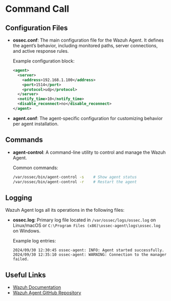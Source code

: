 # Command Call

## Configuration Files

- **ossec.conf**: The main configuration file for the Wazuh Agent. It defines the agent’s behavior, including monitored paths, server connections, and active response rules.

  Example configuration block:
  ```xml
  <agent>
    <server>
      <address>192.168.1.100</address>
      <port>1514</port>
      <protocol>udp</protocol>
    </server>
    <notify_time>10</notify_time>
    <disable_reconnect>no</disable_reconnect>
  </agent>
  ```

- **agent.conf**: The agent-specific configuration for customizing behavior per agent installation.

## Commands

- **agent-control**: A command-line utility to control and manage the Wazuh Agent.

  Common commands:
  ```bash
  /var/ossec/bin/agent-control -s    # Show agent status
  /var/ossec/bin/agent-control -r    # Restart the agent
  ```

## Logging

Wazuh Agent logs all its operations in the following files:

- **ossec.log**: Primary log file located in `/var/ossec/logs/ossec.log` on Linux/macOS or `C:\Program Files (x86)\ossec-agent\logs\ossec.log` on Windows.

  Example log entries:
  ```
  2024/09/30 12:30:45 ossec-agent: INFO: Agent started successfully.
  2024/09/30 12:35:10 ossec-agent: WARNING: Connection to the manager failed.
  ```

## Useful Links

- [Wazuh Documentation](https://documentation.wazuh.com/current/)
- [Wazuh Agent GitHub Repository](https://github.com/wazuh/wazuh-agent)
